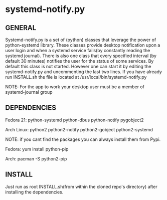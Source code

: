 # systemd-notify.py
GENERAL
-------------------
Systemd-notify.py is a set of (python) classes that leverage the power of python-systemd library.
These classes provide desktop notification upon a user login and when a systemd service fails(by constantly reading the systemd journal).
There is also one class that every specified interval (by default 30 minutes) notifies the user for the status of some services.
By default this class is not started. However one can start it by editing the systemd-notify.py and uncommenting the last two lines.
If you have already run INSTALL.sh the file is located at /usr/local/bin/systemd-notify.py

NOTE: For the app to work your desktop user must be a member of systemd-journal group


DEPENDENCIES
--------------------

Fedora 21:
python-systemd
python-dbus
python-notify
pygobject2

Arch Linux:
python2
python2-notify
python2-gobject
python2-systemd

NOTE: if you cant find the packages you can always install them from Pypi.

Fedora:
yum install python-pip

Arch:
pacman -S python2-pip



INSTALL
------------------------
Just run as root INSTALL.sh(from within the cloned repo's directory) after installing the dependencies.
